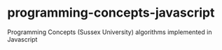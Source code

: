 # programming-concepts-javascript
Programming Concepts (Sussex University) algorithms implemented in Javascript
